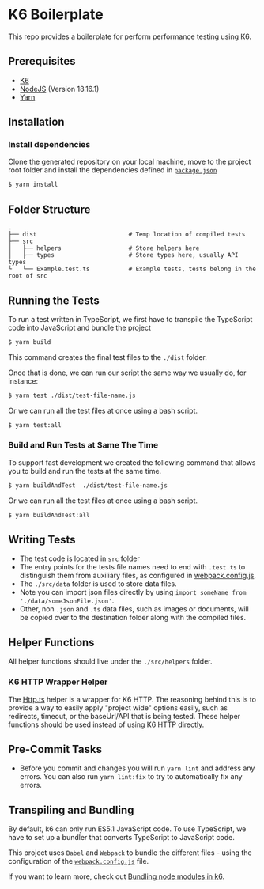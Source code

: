 # K6 Boilerplate

This repo provides a boilerplate for perform performance testing using K6.

## Prerequisites

- [K6](https://k6.io/docs/getting-started/installation)
- [NodeJS](https://nodejs.org/en/download/) (Version 18.16.1)
- [Yarn](https://yarnpkg.com/getting-started/install) 

## Installation

### Install dependencies
Clone the generated repository on your local machine, move to the project root folder and install the dependencies defined in [`package.json`](./package.json)

```bash
$ yarn install
```

## Folder Structure
```shell
.
├── dist                          # Temp location of compiled tests
├── src 
│   ├── helpers                   # Store helpers here
│   ├── types                     # Store types here, usually API types 
└   └── Example.test.ts           # Example tests, tests belong in the root of src
```

## Running the Tests

To run a test written in TypeScript, we first have to transpile the TypeScript code into JavaScript and bundle the project

```bash
$ yarn build
```

This command creates the final test files to the `./dist` folder.

Once that is done, we can run our script the same way we usually do, for instance:

```bash
$ yarn test ./dist/test-file-name.js
```

Or we can run all the test files at once using a bash script.

```bash
$ yarn test:all
```

### Build and Run Tests at Same The Time

To support fast development we created the following command that allows you to build and run the tests at the same time.

```bash
$ yarn buildAndTest  ./dist/test-file-name.js
```

Or we can run all the test files at once using a bash script.

```bash
$ yarn buildAndTest:all
```

## Writing Tests
- The test code is located in `src` folder
- The entry points for the tests file names need to end with `.test.ts` to distinguish them from auxiliary files, as configured in [webpack.config.js](./webpack.config.js#L9). 
- The `./src/data` folder is used to store data files.
 - Note you can import json files directly by using `import someName from './data/someJsonFile.json'`.
 - Other, non `.json` and `.ts` data files, such as images or documents, will be copied over to the destination folder along with the compiled files. 

## Helper Functions
All helper functions should live under the `./src/helpers` folder.

### K6 HTTP Wrapper Helper
The [Http.ts](.src/helpers/Http.js) helper is a wrapper for K6 HTTP. The reasoning behind this is to provide a way to easily apply "project wide" options easily, such as redirects, timeout, or the baseUrl/API that is being tested. These helper functions should be used instead of using K6 HTTP directly.

## Pre-Commit Tasks
- Before you commit and changes you will run `yarn lint` and address any errors. You can also run `yarn lint:fix` to try to automatically fix any errors.

## Transpiling and Bundling

By default, k6 can only run ES5.1 JavaScript code. To use TypeScript, we have to set up a bundler that converts TypeScript to JavaScript code. 

This project uses `Babel` and `Webpack` to bundle the different files - using the configuration of the [`webpack.config.js`](./webpack.config.js) file.

If you want to learn more, check out [Bundling node modules in k6](https://k6.io/docs/using-k6/modules#bundling-node-modules).